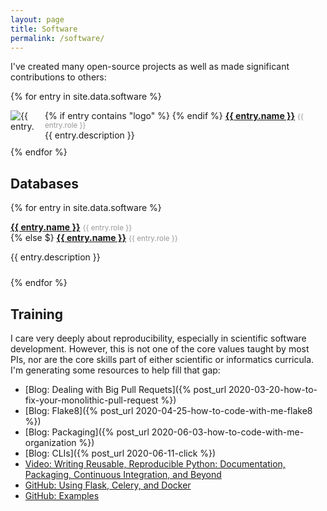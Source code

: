 ```yaml
---
layout: page
title: Software
permalink: /software/
---
```

I've created many open-source projects as well as made significant contributions to others:

{% for entry in site.data.software %}
<div style="padding-bottom: 10px;">
{% if entry contains "logo" %}
<img src="{{ entry.logo }}" alt="{{ entry.name }} Logo" style="float: left; max-height: 40px; max-width: 40px; margin-right: 15px" />
{% endif %}
<strong><a href="https://github.com/{{ entry.github }}">{{ entry.name }}</a></strong> <small style="color: #999">{{ entry.role }}</small><br />
{{ entry.description }}
</div>
{% endfor %}

## Databases

{% for entry in site.data.software %}
<div style="padding-bottom: 10px;">
<strong>
<a href="{% if entry contains "github" %}https://github.com/{{ entry.github }}{% else %}https://zenodo.org/record/{{ entry.zenodo }}{% endif %}">
{{ entry.name }}</a></strong> <small style="color: #999">{{ entry.role }}</small><br />
{% else $}
<strong><a href="https://github.com/{{ entry.github }}">{{ entry.name }}</a></strong> <small style="color: #999">{{ entry.role }}</small><br />

{{ entry.description }}
</div>
{% endfor %}


## Training

I care very deeply about reproducibility, especially in scientific software development. However,
this is not one of the core values taught by most PIs, nor are the core skills part of either scientific
or informatics curricula. I'm generating some resources to help fill that gap:

- [Blog: Dealing with Big Pull Requets]({% post_url 2020-03-20-how-to-fix-your-monolithic-pull-request %})
- [Blog: Flake8]({% post_url 2020-04-25-how-to-code-with-me-flake8 %})
- [Blog: Packaging]({% post_url 2020-06-03-how-to-code-with-me-organization %})
- [Blog: CLIs]({% post_url 2020-06-11-click %})
- [Video: Writing Reusable, Reproducible Python: Documentation, Packaging, Continuous Integration, and Beyond](https://www.youtube.com/watch?v=lo_g-GbYtaA)
- [GitHub: Using Flask, Celery, and Docker](https://github.com/cthoyt/flask-celery-docker-demo)
- [GitHub: Examples](https://github.com/cthoyt-teaches-reproducibility/)
